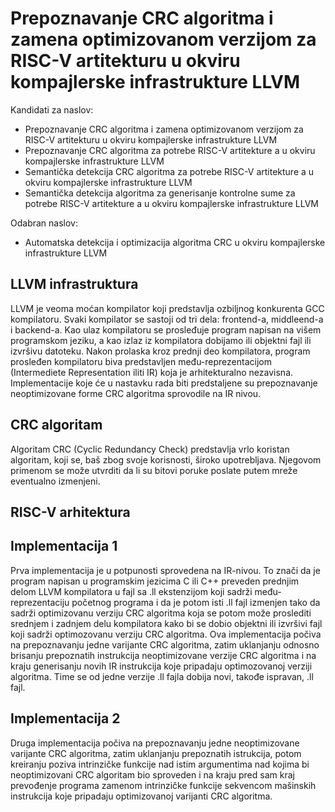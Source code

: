 # Prepoznavanje CRC algoritma i zamena optimizovanom verzijom za RISC-V artitekturu u okviru kompajlerske infrastrukture LLVM

Kandidati za naslov:
- Prepoznavanje CRC algoritma i zamena optimizovanom verzijom za RISC-V artitekturu u okviru kompajlerske infrastrukture LLVM
- Prepoznavanje CRC algoritma za potrebe RISC-V artitekture a u okviru kompajlerske infrastrukture LLVM
- Semantička detekcija CRC algoritma za potrebe RISC-V artitekture a u okviru kompajlerske infrastrukture LLVM
- Semantička detekcija algoritma za generisanje kontrolne sume za potrebe RISC-V artitekture a u okviru kompajlerske infrastrukture LLVM

Odabran naslov:
- Automatska detekcija i optimizacija algoritma CRC u okviru kompajlerske infrastrukture LLVM

## LLVM infrastruktura
LLVM je veoma moćan kompilator koji predstavlja ozbiljnog konkurenta GCC kompilatoru.
Svaki kompilator se sastoji od tri dela: frontend-a, middleend-a i backend-a. Kao ulaz kompilatoru se prosleđuje program napisan na višem programskom jeziku, 
a kao izlaz iz kompilatora dobijamo ili objektni fajl ili izvršivu datoteku.
Nakon prolaska kroz prednji deo kompilatora, program prosleđen kompilatoru biva predstavljen među-reprezentacijom (Intermediete Representation iliti IR) koja je arhitekturalno nezavisna.
Implementacije koje će u nastavku rada biti predstaljene su prepoznavanje neoptimizovane forme CRC algoritma sprovodile na IR nivou. 

## CRC algoritam
Algoritam CRC (Cyclic Redundancy Check) predstavlja vrlo koristan algoritam, koji se, baš zbog svoje korisnosti, široko upotrebljava. 
Njegovom primenom se može utvrditi da li su bitovi poruke poslate putem mreže eventualno izmenjeni.


## RISC-V arhitektura

## Implementacija 1
Prva implementacija je u potpunosti sprovedena na IR-nivou. To znači da je program napisan u programskim jezicima C ili C++ preveden prednjim delom LLVM kompilatora u fajl sa .ll ekstenzijom
koji sadrži među-reprezentaciju početnog programa i da je potom isti .ll fajl izmenjen tako da sadrži optimizovanu verziju CRC algoritma koja se potom može proslediti srednjem i zadnjem delu 
kompilatora kako bi se dobio objektni ili izvršivi fajl koji sadrži optimozovanu verziju CRC algoritma. 
Ova implementacija počiva na prepoznavanju jedne varijante CRC algoritma, zatim uklanjanju odnosno brisanju prepoznatih instrukcija neoptimizovane verzije CRC algoritma i na kraju generisanju 
novih IR instrukcija koje pripadaju optimozovanoj verziji algoritma. Time se od jedne verzije .ll fajla dobija novi, takođe ispravan, .ll fajl. 

## Implementacija 2
Druga implementacija počiva na prepoznavanju jedne neoptimizovane varijante CRC algoritma, zatim uklanjanju prepoznatih istrukcija, potom kreiranju poziva intrinzičke funkcije nad istim argumentima
nad kojima bi neoptimizovani CRC algoritam bio sproveden i na kraju pred sam kraj prevođenje programa zamenom intrinzičke funkcije sekvencom mašinskih instrukcija koje pripadaju optimizovanoj varijanti
CRC algoritma.

